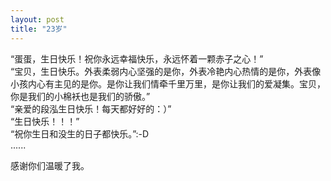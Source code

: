 ```yaml
---
layout: post
title: "23岁"
---
```

“蛋蛋，生日快乐！祝你永远幸福快乐，永远怀着一颗赤子之心！”  
“宝贝，生日快乐。外表柔弱内心坚强的是你，外表冷艳内心热情的是你，外表像小孩内心有主见的是你。是你让我们情牵千里万里，是你让我们的爱凝集。宝贝，你是我们的小棉袄也是我们的骄傲。”  
“亲爱的段泓生日快乐！每天都好好的：）”  
“生日快乐！！！”   
“祝你生日和没生的日子都快乐。”:-D  
......  

感谢你们温暖了我。							  
		

